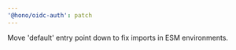 ```yaml
---
'@hono/oidc-auth': patch
---
```


Move 'default' entry point down to fix imports in ESM environments.
